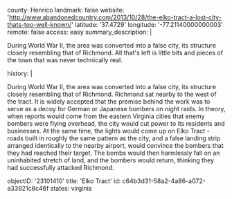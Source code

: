 county: Henrico
landmark: false
website: 'http://www.abandonedcountry.com/2013/10/28/the-elko-tract-a-lost-city-thats-too-well-known/'
latitude: '37.4729'
longitude: '-77.21140000000003'
remote: false
access: easy
summary_description: |
  <p>During World War II, the area was converted into a false city, its structure closely resembling that of Richmond. All that's left is little bits and pieces of the town that was never technically real.
  </p>
history: |
  <p>During World War II, the area was converted into a false city, its structure closely resembling that of Richmond. Richmond sat nearby to the west of the tract. It is widely accepted that the premise behind the work was to serve as a decoy for German or Japanese bombers on night raids. In theory, when reports would come from the eastern Virginia cities that enemy bombers were flying overhead, the city would cut power to its residents and businesses. At the same time, the lights would come up on Elko Tract - roads built in roughly the same pattern as the city, and a false landing strip arranged identically to the nearby airport, would convince the bombers that they had reached their target. The bombs would then harmlessly fall on an uninhabited stretch of land, and the bombers would return, thinking they had successfully attacked Richmond.
  </p>
objectID: '23101410'
title: 'Elko Tract'
id: c64b3d31-58a2-4a86-a072-a33921c8c46f
states: virginia

